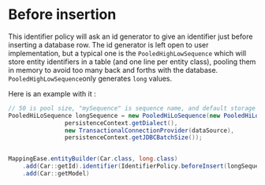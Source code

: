 # Before insertion

This identifier policy will ask an id generator to give an identifier just before inserting a database row. The id generator is left open to user implementation, but a typical one is the `PooledHighLowSequence` which will store entity identifiers in a table (and one line per entity class), pooling them in memory to avoid too many back and forths with the database. `PooledHighLowSequence`only generates `long` values.



Here is an example with it :

```java
// 50 is pool size, "mySequence" is sequence name, and default storage options are about table and column names that store the sequence
PooledHiLoSequence longSequence = new PooledHiLoSequence(new PooledHiLoSequenceOptions(50, "mySequence", SequenceStorageOptions.DEFAULT),
				persistenceContext.getDialect(),
				new TransactionalConnectionProvider(dataSource),
				persistenceContext.getJDBCBatchSize());


MappingEase.entityBuilder(Car.class, long.class)
    .add(Car::getId).identifier(IdentifierPolicy.beforeInsert(longSequence))
    .add(Car::getModel)
```
